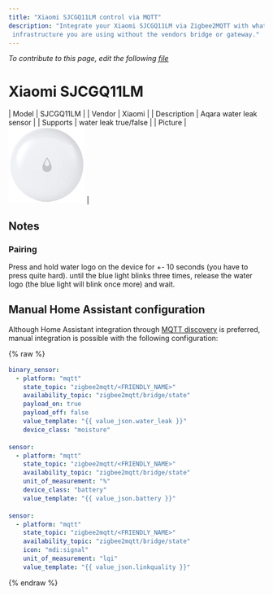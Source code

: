 ```yaml
---
title: "Xiaomi SJCGQ11LM control via MQTT"
description: "Integrate your Xiaomi SJCGQ11LM via Zigbee2MQTT with whatever smart home
 infrastructure you are using without the vendors bridge or gateway."
---
```


*To contribute to this page, edit the following
[file](https://github.com/Koenkk/zigbee2mqtt.io/blob/master/docs/devices/SJCGQ11LM.md)*

# Xiaomi SJCGQ11LM

| Model | SJCGQ11LM  |
| Vendor  | Xiaomi  |
| Description | Aqara water leak sensor |
| Supports | water leak true/false |
| Picture | ![Xiaomi SJCGQ11LM](../images/devices/SJCGQ11LM.jpg) |

## Notes

### Pairing
Press and hold water logo on the device for +- 10 seconds (you have to press quite hard). until the blue light blinks
three times, release the water logo (the blue light will blink once more) and wait.

## Manual Home Assistant configuration
Although Home Assistant integration through [MQTT discovery](../integration/home_assistant) is preferred,
manual integration is possible with the following configuration:


{% raw %}
```yaml
binary_sensor:
  - platform: "mqtt"
    state_topic: "zigbee2mqtt/<FRIENDLY_NAME>"
    availability_topic: "zigbee2mqtt/bridge/state"
    payload_on: true
    payload_off: false
    value_template: "{{ value_json.water_leak }}"
    device_class: "moisture"

sensor:
  - platform: "mqtt"
    state_topic: "zigbee2mqtt/<FRIENDLY_NAME>"
    availability_topic: "zigbee2mqtt/bridge/state"
    unit_of_measurement: "%"
    device_class: "battery"
    value_template: "{{ value_json.battery }}"

sensor:
  - platform: "mqtt"
    state_topic: "zigbee2mqtt/<FRIENDLY_NAME>"
    availability_topic: "zigbee2mqtt/bridge/state"
    icon: "mdi:signal"
    unit_of_measurement: "lqi"
    value_template: "{{ value_json.linkquality }}"
```
{% endraw %}


